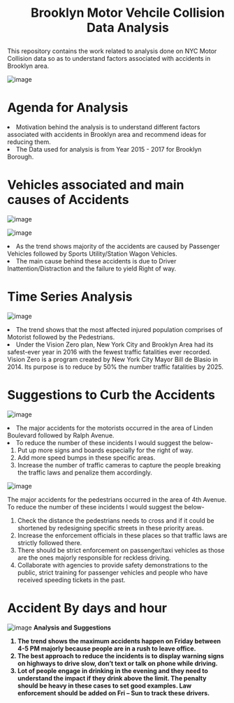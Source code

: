 # <center> <ul> Brooklyn Motor Vehcile Collision Data Analysis
This repository contains the work related to analysis done on NYC Motor Collision data so as to understand factors associated with accidents in Brooklyn area.

![image](https://user-images.githubusercontent.com/16829371/39675773-f171ec9c-512d-11e8-81b5-d5408919c3c7.png)

# Agenda for Analysis

<li> Motivation behind the analysis is to understand different factors associated with accidents in Brooklyn area and recommend ideas for reducing them.

<li> The Data used for analysis is from Year 2015 - 2017 for Brooklyn Borough.

# Vehicles associated and main causes of Accidents 

![image](https://user-images.githubusercontent.com/16829371/39675822-b89675c2-512e-11e8-97c9-9c3e409753eb.png)

![image](https://user-images.githubusercontent.com/16829371/39675824-bf9ba3f6-512e-11e8-8acc-21aec894153d.png)

<li> As the trend shows majority of the accidents are caused by Passenger Vehicles followed by Sports Utility/Station Wagon Vehicles.

<li> The main cause behind these accidents is due to Driver Inattention/Distraction and the failure to yield Right of way.

# Time Series Analysis

![image](https://user-images.githubusercontent.com/16829371/39675840-ebd33bbe-512e-11e8-91a2-5e4f055a99b8.png)

<li> The trend shows that the most affected injured population comprises of Motorist followed by the Pedestrians.
<li> Under the Vision Zero plan, New York City and Brooklyn Area had its safest-ever year in 2016 with the fewest traffic fatalities ever recorded. Vision Zero is a program created by New York City Mayor Bill de Blasio in 2014. Its purpose is to reduce by 50% the number traffic fatalities by 2025.

# Suggestions to Curb the Accidents 

![image](https://user-images.githubusercontent.com/16829371/39675906-6c23e0f2-512f-11e8-9b0f-99655c5a1d3b.png)

<li> The major accidents for the motorists occurred in the area of Linden Boulevard followed by Ralph Avenue.
<li> To reduce the number of these incidents I would suggest the below- 
  
<ol> 
  <li> Put up more signs and boards especially for the right of way.</li>
  <li> Add more speed bumps in these specific areas.</li>
  <li> Increase the number of traffic cameras to capture the people breaking the traffic laws and penalize them accordingly.</li>
</ol>

![image](https://user-images.githubusercontent.com/16829371/39675953-0582d06e-5130-11e8-8177-e302ced8ed6a.png)

The major accidents for the pedestrians occurred in the area of 4th Avenue.<br>
To reduce the number of these incidents I would suggest the below- <br>
<ol>
  <li>Check the distance the pedestrians needs to cross and if it could be shortened by redesigning specific streets in these priority areas. </li>
  <li>Increase the enforcement officials in these places so that traffic laws are strictly followed there.</li>
  <li>There should be strict enforcement on passenger/taxi vehicles as those are the ones majorly responsible for reckless driving.</li>
  <li>Collaborate with agencies to provide safety demonstrations to the public, strict training for passenger vehicles and people who have received speeding tickets in the past.</li>
 </ol>

# Accident By days and hour
![image](https://user-images.githubusercontent.com/16829371/39675974-66c4b05e-5130-11e8-81eb-7199bfb928c9.png)
<b> Analysis and Suggestions
<ol>
  <li>The trend shows the maximum accidents happen on Friday between 4-5 PM majorly because people are in a rush to leave office.</li>
  <li>The best approach to reduce the incidents is to display warning signs on highways to drive slow, don’t text or talk on phone while driving.</li>
  <li>Lot of people engage in drinking in the evening and they need to understand the impact if they drink above the limit. The penalty should be heavy in these cases to set good examples. Law enforcement should be added on Fri – Sun to track these drivers. </li>
  </ol>





